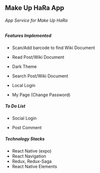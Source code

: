 ## Make Up HaRa App

###### App Service for Make Up HaRa



##### Features Implemented

- Scan/Add barcode to find Wiki Document

- Read Post/Wiki Document

- Dark Theme

- Search Post/Wiki Document

- Local Login

- My Page (Change Password)

  

##### To Do List

- Social Login

- Post Comment

  

##### Technology Stacks

- React Native (expo)
- React Navigation
- Redux, Redux-Saga
- React Native Elements

